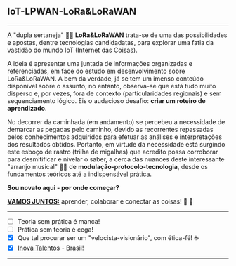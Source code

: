 ## IoT-LPWAN-LoRa&LoRaWAN
***
A "dupla sertaneja" :man_facepalming: **LoRa&LoRaWAN** trata-se de uma das possibilidades e apostas, dentre tecnologias candidadatas, para explorar uma fatia da vastidão do mundo IoT (Internet das Coisas). 

A ideia é apresentar uma juntada de informações organizadas e referenciadas, em face do estudo em desenvolvimento sobre LoRa&LoRaWAN. A bem da verdade, já se tem um imenso conteúdo disponível sobre o assunto; no entanto, observa-se que está tudo muito disperso e, por vezes, fora de contexto (particularidades regionais) e sem sequenciamento lógico. Eis o audacioso desafio: **criar um roteiro de aprendizado**.

No decorrer da caminhada (em andamento) se percebeu a necessidade de demarcar as pegadas pelo caminho, devido as recorrentes repassadas pelos conhecimentos adquiridos para efetuar as análises e interpretações dos resultados obtidos. Portanto, em virtude da necessidade está surgindo este esboço de rastro (trilha de migalhas) que acredito possa corroborar para desmitificar e nivelar o saber, a cerca das nuances deste interessante "arranjo musical" :man_facepalming: de **modulação-protocolo-tecnologia**, desde os fundamentos teóricos até a indispensável prática. 

**Sou novato aqui - por onde começar?**

[**VAMOS JUNTOS:**](https://github.com/Mario-Camara/IoT-LPWAN-LoRa-LoRaWAN/wiki/Capa:-modula%C3%A7%C3%A3o-LoRA,-protocolo-LoRaWAN-e-um-ecossistema-a-mais.) aprender, colaborar e conectar as coisas! :fist_right: :fist_left:

***
- [ ] Teoria sem prática é manca!
- [ ] Prática sem teoria é cega!
- [x] Que tal procurar ser um "velocista-visionário", com ética-fé!   :coffee:
- [x] [Inova Talentos](https://www.portaldaindustria.com.br/inovatalentos/) - Brasil!
*** 
